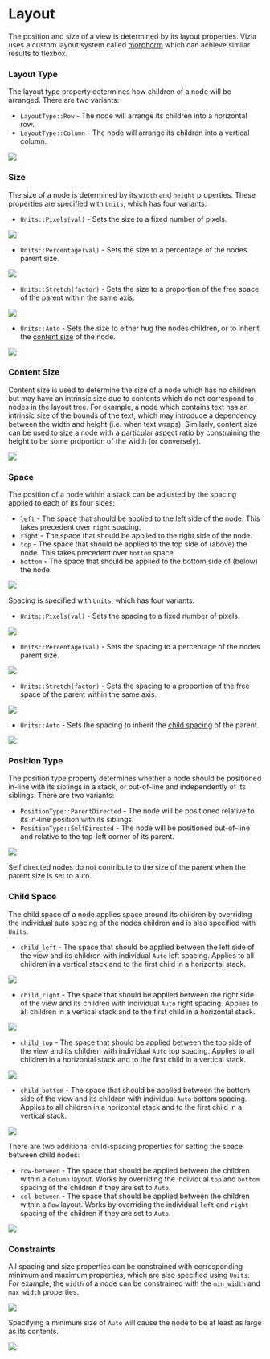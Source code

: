 # Layout

The position and size of a view is determined by its layout properties. Vizia uses a custom layout system called [morphorm](https://github.com/vizia/morphorm) which can achieve similar results to flexbox.

### Layout Type
The layout type property determines how children of a node will be arranged. There are two variants:
- `LayoutType::Row` - The node will arrange its children into a horizontal row.
- `LayoutType::Column` - The node will arrange its children into a vertical column.

![](docs/images/layout_type.svg)

### Size
The size of a node is determined by its `width` and `height` properties. These properties are specified with `Units`, which has four variants:
- `Units::Pixels(val)` - Sets the size to a fixed number of pixels.

![](/docs/images/size_pixels.svg)
- `Units::Percentage(val)` - Sets the size to a percentage of the nodes parent size.

![](/docs/images/size_percentage.svg)
- `Units::Stretch(factor)` - Sets the size to a proportion of the free space of the parent within the same axis.

![](/docs/images/size_stretch.svg)
- `Units::Auto` - Sets the size to either hug the nodes children, or to inherit the [content size](#content-size) of the node.

![](/docs/images/size_auto.svg)

### Content Size
Content size is used to determine the size of a node which has no children but may have an intrinsic size due to contents which do not correspond to nodes in the layout tree. For example, a node which contains text has an intrinsic size of the bounds of the text, which may introduce a dependency between the width and height (i.e. when text wraps). Similarly, content size can be used to size a node with a particular aspect ratio by constraining the height to be some proportion of the width (or conversely).

![](/docs/images/content_size.svg)

### Space
The position of a node within a stack can be adjusted by the spacing applied to each of its four sides:
- `left` - The space that should be applied to the left side of the node. This takes precedent over `right` spacing.
- `right` - The space that should be applied to the right side of the node.
- `top` - The space that should be applied to the top side of (above) the node. This takes precedent over `bottom` space.
- `bottom` - The space that should be applied to the bottom side of (below) the node.

![](/docs/images/spacing.svg)

Spacing is specified with `Units`, which has four variants:
- `Units::Pixels(val)` - Sets the spacing to a fixed number of pixels.

![](/docs/images/space_pixels.svg)
- `Units::Percentage(val)` - Sets the spacing to a percentage of the nodes parent size.

![](/docs/images/space_percentage.svg)
- `Units::Stretch(factor)` - Sets the spacing to a proportion of the free space of the parent within the same axis.

![](/docs/images/space_stretch.svg)
- `Units::Auto` - Sets the spacing to inherit the [child spacing](#child-space) of the parent.

![](/docs/images/space_auto.svg)

### Position Type
The position type property determines whether a node should be positioned in-line with its siblings in a stack, or out-of-line and independently of its siblings. There are two variants:
- `PositionType::ParentDirected` - The node will be positioned relative to its in-line position with its siblings.
- `PositionType::SelfDirected` - The node will be positioned out-of-line and relative to the top-left corner of its parent.

![](/docs/images/position_type.svg)

Self directed nodes do not contribute to the size of the parent when the parent size is set to auto.

### Child Space
The child space of a node applies space around its children by overriding the individual auto spacing of the nodes children and is also specified with `Units`.
- `child_left` - The space that should be applied between the left side of the view and its children with individual `Auto` left spacing. Applies to all children in a vertical stack and to the first child in a horizontal stack.

![](/docs/images/child_left.svg)
- `child_right` - The space that should be applied between the right side of the view and its children with individual `Auto` right spacing. Applies to all children in a vertical stack and to the first child in a horizontal stack.

![](/docs/images/child_right.svg)
- `child_top` - The space that should be applied between the top side of the view and its children with individual `Auto` top spacing. Applies to all children in a horizontal stack and to the first child in a vertical stack.

![](/docs/images/child_top.svg)
- `child_bottom` - The space that should be applied between the bottom side of the view and its children with individual `Auto` bottom spacing. Applies to all children in a horizontal stack and to the first child in a vertical stack.

![](/docs/images/child_bottom.svg)

There are two additional child-spacing properties for setting the space between child nodes:
- `row-between` - The space that should be applied between the children within a `Column` layout. Works by overriding the individual `top` and `bottom` spacing of the children if they are set to `Auto`.
- `col-between` - The space that should be applied between the children within a `Row` layout. Works by overriding the individual `left` and `right` spacing of the children if they are set to `Auto`.

![](/docs/images/space_between.svg)

### Constraints
All spacing and size properties can be constrained with corresponding minimum and maximum properties, which are also specified using `Units`. For example, the `width` of a node can be constrained with the `min_width` and `max_width` properties.

![](/docs/images/min_width_pixels.svg)

Specifying a minimum size of `Auto` will cause the node to be at least as large as its contents.

![](/docs/images/min_width_auto.svg)
